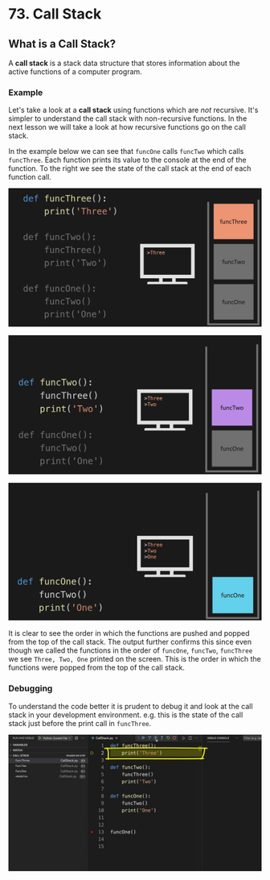 # 73. Call Stack

## What is a Call Stack?

A **call stack** is a stack data structure that stores information about the active functions of a computer program.

### Example

Let's take a look at a **call stack** using functions which are *not* recursive. It's simpler to understand the call stack with non-recursive functions. In the next lesson we will take a look at how recursive functions go on the call stack. 

In the example below we can see that `funcOne` calls `funcTwo` which calls `funcThree`. Each function prints its value to the console at the end of the function. To the right we see the state of the call stack at the end of each function call.

![Call Stack Function 3](./images/call-stack-3.jpg?raw=true "Call Stack Function 3")

![Call Stack Function 2](./images/call-stack-2.jpg?raw=true "Call Stack Function 2")

![Call Stack Function 1](./images/call-stack-1.jpg?raw=true "Call Stack Function 1")

It is clear to see the order in which the functions are pushed and popped from the top of the call stack. The output further confirms this since even though we called the functions in the order of `funcOne`, `funcTwo`, `funcThree` we see `Three, Two, One` printed on the screen. This is the order in which the functions were popped from the top of the call stack. 

### Debugging

To understand the code better it is prudent to debug it and look at the call stack in your development environment. e.g. this is the state of the call stack just before the print call in `funcThree`.

![Call Stack IDE](./images/call-stack-ide.jpg?raw=true "Call Stack IDE")
